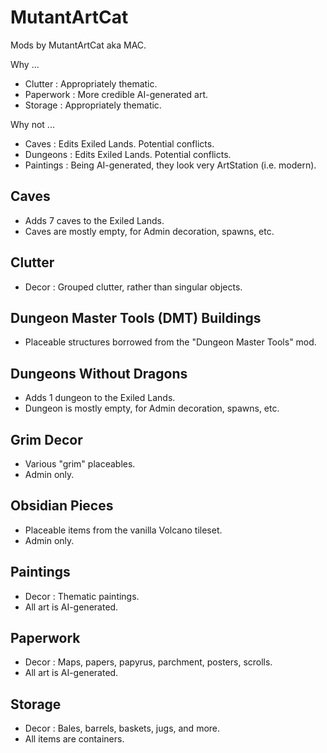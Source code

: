 # MutantArtCat

Mods by MutantArtCat aka MAC.

Why ...

- Clutter : Appropriately thematic.
- Paperwork : More credible AI-generated art.
- Storage : Appropriately thematic.

Why not ...

- Caves : Edits Exiled Lands. Potential conflicts.
- Dungeons : Edits Exiled Lands. Potential conflicts.
- Paintings : Being AI-generated, they look very ArtStation (i.e. modern).

## Caves

- Adds 7 caves to the Exiled Lands.
- Caves are mostly empty, for Admin decoration, spawns, etc.

## Clutter

- Decor : Grouped clutter, rather than singular objects.

## Dungeon Master Tools (DMT) Buildings

- Placeable structures borrowed from the "Dungeon Master Tools" mod.

## Dungeons Without Dragons

- Adds 1 dungeon to the Exiled Lands.
- Dungeon is mostly empty, for Admin decoration, spawns, etc.

## Grim Decor

- Various "grim" placeables.
- Admin only.

## Obsidian Pieces

- Placeable items from the vanilla Volcano tileset.
- Admin only.

## Paintings

- Decor : Thematic paintings.
- All art is AI-generated.

## Paperwork

- Decor : Maps, papers, papyrus, parchment, posters, scrolls.
- All art is AI-generated.

## Storage

- Decor : Bales, barrels, baskets, jugs, and more.
- All items are containers.
